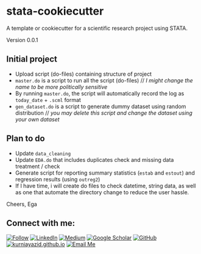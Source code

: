# stata-cookiecutter

A template or cookiecutter for a scientific research project using STATA.

Version 0.0.1

## Initial project
- Upload script (do-files) containing structure of project
- `master.do` is a script to run all the script (do-files) // *I might change the name to be more politically sensitive*
- By running `master.do`, the script will automatically record the log as `today_date` + `.scml` format
- `gen_dataset.do` is a script to generate dummy dataset using random distribution // *you may delete this script and change the dataset using your own dataset*

## Plan to do
- Update `data_cleaning`
- Update `EDA.do` that includes duplicates check and missing data treatment / check
- Generate script for reporting summary statistics (`estab` and `estout`) and regression results (using `outreg2`)
- If I have time, i will create do files to check datetime, string data, as well as one that automate the directory change to reduce the user hassle.

Cheers,
Ega

## **Connect with me:**
[![Follow](https://img.shields.io/twitter/follow/kurniayazid?style=social)](https://www.twitter.com/kurniayazid)
[![LinkedIn](https://img.shields.io/badge/LinkedIn-0077B5?style=for-the-badge&style=social&logo=linkedin&logoColor=white)](https://www.linkedin.com/in/kurniayazid/)
[![Medium](https://img.shields.io/badge/Medium-12100E?style=for-the-badge&logo=medium&logoColor=white&style=social)](https://medium.com/@yazidega)
[![Google Scholar](https://img.shields.io/badge/Google_Scholar-white?style=for-the-badge&style=social&logo=googlescholar&logoColor=blue)](https://scholar.google.com/citations?user=uhMf_XAAAAAJ)
[![GitHub](https://img.shields.io/badge/GitHub-100000?style=for-the-badge&style=social&logo=github&logoColor=white)](https://github.com/kurniayazid)
[![kurniayazid.github.io](https://img.shields.io/badge/kurniayazid-.github.io-blue)](http://kurniayazid.github.io)
[![Email Me](https://img.shields.io/badge/Email-Me!-brightgreen?style=for-the-badge&style=social&logo=Gmail&logoColor=white)](mailto:e.yazid@columbia.edu)
